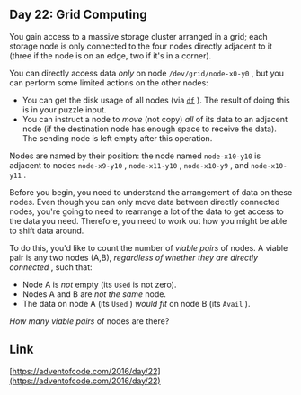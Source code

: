 ## Day 22: Grid Computing

You gain access to a massive storage cluster arranged in a grid; each storage node is only connected to the four nodes directly adjacent to it (three if the node is on an edge, two if it's in a corner).

You can directly access data _only_ on node `/dev/grid/node-x0-y0` , but you can perform some limited actions on the other nodes:

- You can get the disk usage of all nodes (via [`df`](<https://en.wikipedia.org/wiki/Df_(Unix)#Example>) ). The result of doing this is in your puzzle input.
- You can instruct a node to _move_ (not copy) _all_ of its data to an adjacent node (if the destination node has enough space to receive the data). The sending node is left empty after this operation.

Nodes are named by their position: the node named `node-x10-y10` is adjacent to nodes `node-x9-y10` , `node-x11-y10` , `node-x10-y9` , and `node-x10-y11` .

Before you begin, you need to understand the arrangement of data on these nodes. Even though you can only move data between directly connected nodes, you're going to need to rearrange a lot of the data to get access to the data you need. Therefore, you need to work out how you might be able to shift data around.

To do this, you'd like to count the number of _viable pairs_ of nodes. A viable pair is any two nodes (A,B), _regardless of whether they are directly connected_ , such that:

- Node A is _not_ empty (its `Used` is not zero).
- Nodes A and B are _not the same_ node.
- The data on node A (its `Used` ) _would fit_ on node B (its `Avail` ).

_How many viable pairs_ of nodes are there?

## Link

[https://adventofcode.com/2016/day/22](https://adventofcode.com/2016/day/22)
